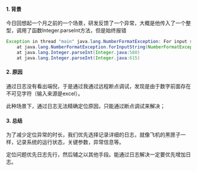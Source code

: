#### 1. 背景

今日回想起一个月之前的一个场景，研发反馈了一个异常，大概是他传入了一个整型，调用了函数Integer.parseInt方法，但是始终报错

```java
Exception in thread "main" java.lang.NumberFormatException: For input string: "110"
    at java.lang.NumberFormatException.forInputString(NumberFormatException.java:65)
    at java.lang.Integer.parseInt(Integer.java:580)
    at java.lang.Integer.parseInt(Integer.java:615)
```

#### 2. 原因

通过日志没有看出端倪，于是通过我通过远程断点调试，发现是由于数字前面存在不可见字符（输入来源是excel）。

此种场景下，通过日志无法精确定位原因，只能通过断点调试来解决；

#### 3. 总结

为了减少定位异常的时长，我们优先选择记录详细的日志，就像飞机的黑匣子一样，记录系统的运行状态，关键参数，异常信息等。

定位问题优先日志先行，然后辅之以其他手段。能通过日志解决一定要优先增加日志。
